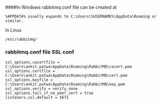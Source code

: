 ####In Windows rabbitmq.conf file can be created at

````
%APPDATA% usually expands to C:\Users\%USERNAME%\AppData\Roaming or similar.
````

In Linux

```/etc/rabbitmq/```


### rabbitmq.conf file SSL conf

```
ssl_options.cacertfile = C:\Users\ankit.patwa\AppData\Roaming\RabbitMQ\cacert.pem
ssl_options.certfile = C:\Users\ankit.patwa\AppData\Roaming\RabbitMQ\cert.pem
ssl_options.keyfile = C:\Users\ankit.patwa\AppData\Roaming\RabbitMQ\key.pem
ssl_options.verify = verify_none
ssl_options.fail_if_no_peer_cert = true
listeners.ssl.default = 5671
```
